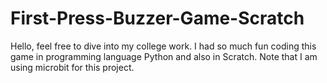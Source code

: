 # First-Press-Buzzer-Game-Scratch
Hello, feel free to dive into my college work. I had so much fun coding this game in programming language Python and also in Scratch. Note that I am using microbit for this project.
